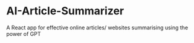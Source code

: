 # AI-Article-Summarizer
 A React app for effective online articles/ websites summarising using the power of GPT
